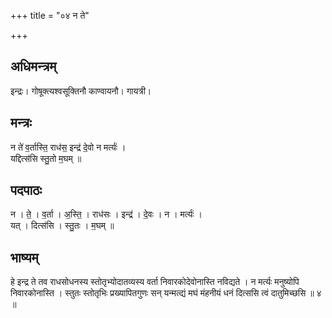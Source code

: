 +++
title = "०४ न ते"

+++
## अधिमन्त्रम्
इन्द्रः। गोषूक्त्यश्वसूक्तिनौ काण्वायनौ। गायत्री।

## मन्त्रः
न ते॑ व॒र्तास्ति॒ राध॑स॒ इन्द्र॑ दे॒वो न मर्त्यः॑ ।  
यद्दित्स॑सि स्तु॒तो म॒घम् ॥

## पदपाठः
न । ते॒ । व॒र्ता । अ॒स्ति॒ । राध॑सः । इन्द्र॑ । दे॒वः । न । मर्त्यः॑ ।  
यत् । दित्स॑सि । स्तु॒तः । म॒घम् ॥

## भाष्यम्
हे इन्द्र ते तव राधसोधनस्य स्तोतृभ्योदातव्यस्य वर्ता निवारकोदेवोनास्ति नविद्यते । न मर्त्यः मनुष्योपि निवारकोनास्ति । स्तुतः स्तोतृभिः प्रख्यापितगुणः सन् यन्मत्द्यं मघं मंहनीयं धनं दित्ससि त्वं दातुमिच्छसि ॥ ४ ॥